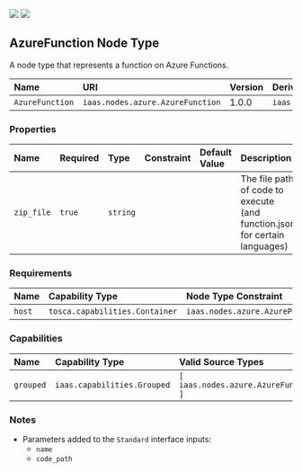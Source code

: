 ![](https://img.shields.io/badge/Status:-RELEASED-green)
![](https://img.shields.io/badge/%20-DEPLOYABLE-blueviolet)

## AzureFunction Node Type

A node type that represents a function on Azure Functions.

| Name | URI | Version | Derived From |
|:---- |:--- |:------- |:------------ |
| `AzureFunction` | `iaas.nodes.azure.AzureFunction` | 1.0.0 | `iaas.nodes.abstract.Function` |

### Properties

| Name | Required | Type | Constraint | Default Value | Description |
|:---- |:-------- |:---- |:---------- |:------------- |:----------- |
| `zip_file` | `true` | `string` |   |  | The file path of code to execute (and function.json for certain languages) |

### Requirements

| Name | Capability Type | Node Type Constraint | Relationship Type | Occurrences |
|:---- |:--------------- |:-------------------- |:----------------- |:------------|
| `host` | `tosca.capabilities.Container` | `iaas.nodes.azure.AzurePlatform` | `tosca.relationships.HostedOn` | [1, 1] |

### Capabilities

| Name | Capability Type | Valid Source Types | Occurrences |
|:---- |:--------------- |:-------------------- |:------------|
| `grouped` | `iaas.capabilities.Grouped` | `[ iaas.nodes.azure.AzureFunctionApp ]` | [1, 1] |

### Notes

* Parameters added to the `Standard` interface inputs:
    * `name`
    * `code_path`


